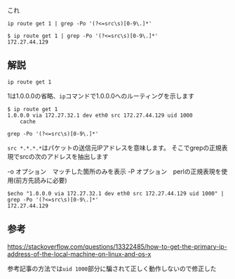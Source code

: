 これ

`ip route get 1 | grep -Po '(?<=src\s)[0-9\.]*'`
```
$ ip route get 1 | grep -Po '(?<=src\s)[0-9\.]*'
172.27.44.129
```

## 解説

`ip route get 1`

1は1.0.0.0の省略、`ip`コマンドで1.0.0.0へのルーティングを示します
```
$ ip route get 1
1.0.0.0 via 172.27.32.1 dev eth0 src 172.27.44.129 uid 1000 
    cache
```

`grep -Po '(?<=src\s)[0-9\.]*'`

`src *.*.*.*`はパケットの送信元IPアドレスを意味します。
そこでgrepの正規表現でsrcの次のアドレスを抽出します

-o オプション　マッチした箇所のみを表示
-P オプション　perlの正規表現を使用(前方先読みに必要)

```
$echo "1.0.0.0 via 172.27.32.1 dev eth0 src 172.27.44.129 uid 1000" | grep -Po '(?<=src\s)[0-9\.]*'
172.27.44.129
```

## 参考

https://stackoverflow.com/questions/13322485/how-to-get-the-primary-ip-address-of-the-local-machine-on-linux-and-os-x

参考記事の方法では`uid 1000`部分に騙されて正しく動作しないので修正した
